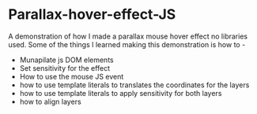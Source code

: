 # Parallax-hover-effect-JS
A demonstration of how I made a parallax mouse hover effect no libraries used.
Some of the things I learned making this demonstration is how to -
- Munapilate js DOM elements
- Set sensitivity for the effect
- How to use the mouse JS event
- how to use template literals to translates the coordinates for the layers
- how to use template literals to apply sensitivity for both layers
- how to align layers

